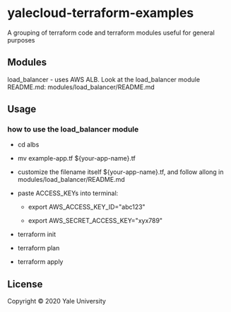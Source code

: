 # yalecloud-terraform-examples

A grouping of terraform code and terraform modules useful for general purposes

## Modules 

load_balancer - uses AWS ALB.  Look at the load_balancer module README.md: modules/load_balancer/README.md

## Usage

### how to use the load_balancer module
 
* cd albs 

* mv example-app.tf ${your-app-name}.tf 

* customize the filename itself ${your-app-name}.tf, and follow allong in modules/load_balancer/README.md

* paste ACCESS_KEYs into terminal: 

  * export AWS_ACCESS_KEY_ID="abc123"

  * export AWS_SECRET_ACCESS_KEY="xyx789"

* terraform init

* terraform plan

* terraform apply

## License

Copyright © 2020 Yale University
